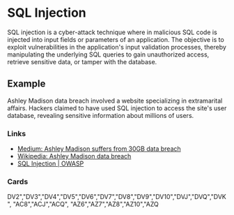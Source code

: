 # SQL Injection 
SQL injection is a cyber-attack technique where in malicious SQL code is injected into input fields or parameters of an application. The objective is to exploit vulnerabilities in the application's input validation processes, thereby manipulating the underlying SQL queries to gain unauthorized access, retrieve sensitive data, or tamper with the database.

## Example
Ashley Madison data breach involved a website specializing in extramarital affairs. Hackers claimed to have used SQL injection to access the site's user database, revealing sensitive information about millions of users.

### Links
- [Medium: Ashley Madison suffers from 30GB data breach](https://medium.com/five-guys-facts/sql-injection-98199af86c9)
- [Wikipedia: Ashley Madison data breach](https://en.wikipedia.org/wiki/Ashley_Madison_data_breach)
- [SQL Injection | OWASP](https://owasp.org/www-community/attacks/SQL_Injection)

### Cards

DV2","DV3","DV4","DV5","DV6","DV7","DV8","DV9","DV10","DVJ","DVQ","DVK",
"AC8","ACJ","ACQ",
"AZ6","AZ7","AZ8","AZ10","AZQ